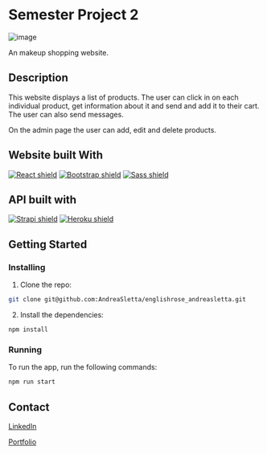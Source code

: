 # Semester Project 2

![image](https://andreasletta-portfolio2.netlify.app/static/media/englishrose_home.6b6cf529d6b0749fc49c.png)

An makeup shopping website.

## Description

This website displays a list of products. The user can click in on each individual product, get information about it and send and add it to their cart. The user can also send messages.

On the admin page the user can add, edit and delete products.

## Website built With

<p align="left">
  <a href="{https://reactjs.org"><img alt="React shield" src="https://img.shields.io/badge/React-20232A?style=for-the-badge&logo=react&logoColor=61DAFB"} /></a>
  <a href="{https://getbootstrap.com"><img alt="Bootstrap shield" src="https://img.shields.io/badge/Bootstrap-563D7C?style=for-the-badge&logo=bootstrap&logoColor=white"} /></a>
   <a href="{https://sass-lang.com"><img alt="Sass shield" src="https://img.shields.io/badge/Sass-CC6699?style=for-the-badge&logo=sass&logoColor=white"} /></a>
</p> 



## API built with

<p align="left">
  <a href="https://strapi.io"><img alt="Strapi shield" src="https://img.shields.io/badge/strapi-2e7eea?style=for-the-badge&logo=strapi&logoColor=white" /></a>
   <a href="https://heroku.com"><img alt="Heroku shield" src="https://img.shields.io/badge/Heroku-430098?style=for-the-badge&logo=heroku&logoColor=white" /></a>
</p> 

## Getting Started

### Installing

1. Clone the repo:

```bash
git clone git@github.com:AndreaSletta/englishrose_andreasletta.git
```

2. Install the dependencies:

```
npm install
```

### Running

To run the app, run the following commands:

```bash
npm run start
```

## Contact

[LinkedIn](https://www.linkedin.com/in/andrea-sletta-larsen-381b37121/)

[Portfolio](https://andreasletta.com/)
